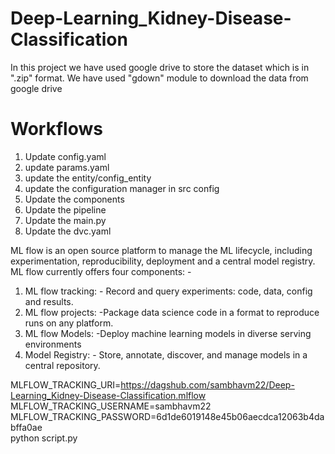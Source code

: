 # Deep-Learning_Kidney-Disease-Classification

In this project we have used google drive to store the dataset which is in ".zip" format. We have used "gdown" module to download the data from google drive

# Workflows

1. Update config.yaml
2. update params.yaml
3. update the entity/config_entity
4. update the configuration manager in src config
5. Update the components
6. Update the pipeline
7. Update the main.py
8. Update the dvc.yaml

ML flow is an open source platform to manage the ML lifecycle, including experimentation, reproducibility, deployment and a central model registry. ML flow currently offers four components: -

1. ML flow tracking: - Record and query experiments: code, data, config and results. 
2. ML flow projects: -Package data science code in a format to reproduce runs on any platform.
3. ML flow Models: -Deploy machine learning models in diverse serving environments
4. Model Registry: - Store, annotate, discover, and manage models in a central repository. 


MLFLOW_TRACKING_URI=https://dagshub.com/sambhavm22/Deep-Learning_Kidney-Disease-Classification.mlflow \
MLFLOW_TRACKING_USERNAME=sambhavm22 \
MLFLOW_TRACKING_PASSWORD=6d1de6019148e45b06aecdca12063b4dabffa0ae \
python script.py